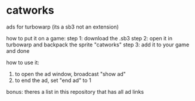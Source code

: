 # catworks
ads for turbowarp (its a sb3 not an extension)

how to put it on a game:
step 1: download the .sb3
step 2: open it in turbowarp and backpack the sprite "catworks"
step 3: add it to your game and done

how to use it:
1. to open the ad window, broadcast "show ad"
2. to end the ad, set "end ad" to 1

bonus: theres a list in this repository that has all ad links
